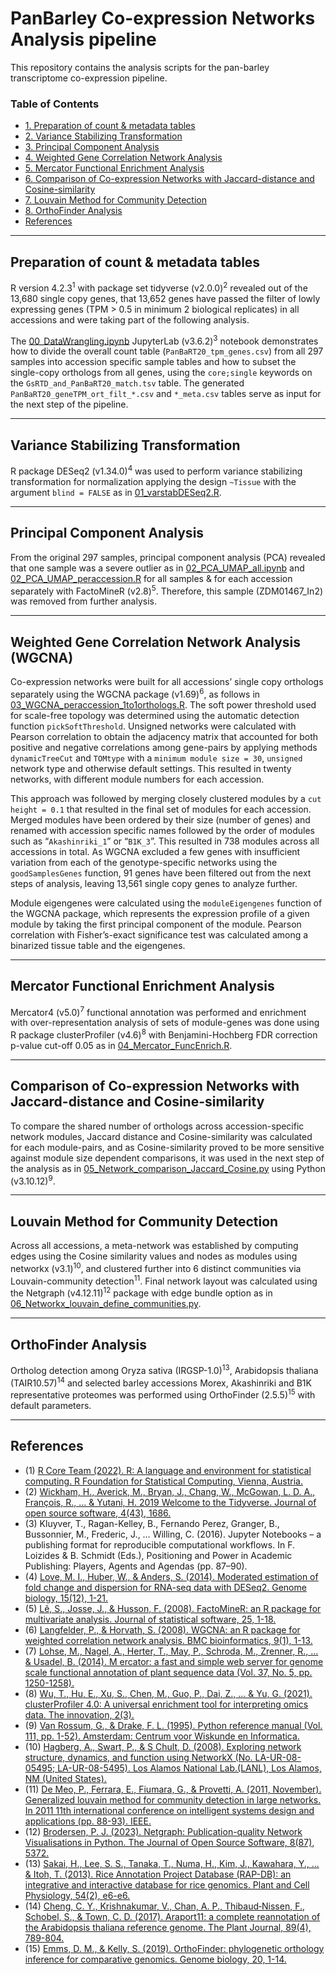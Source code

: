 # PanBarley Co-expression Networks Analysis pipeline

This repository contains the analysis scripts for the pan-barley transcriptome co-expression pipeline. 

### Table of Contents

- [1. Preparation of count & metadata tables](#preparation-of-count---metadata-tables)
- [2. Variance Stabilizing Transformation](#variance-stabilizing-transformation)
- [3. Principal Component Analysis](#principal-component-analysis)
- [4. Weighted Gene Correlation Network Analysis](#weighted-gene-correlation-network-analysis)
- [5. Mercator Functional Enrichment Analysis](#mercator-functional-enrichment-analysis)
- [6. Comparison of Co-expression Networks with Jaccard-distance and Cosine-similarity](#comparison-of-co-expression-networks-with-jaccard-distance-and-cosine-similarity)
- [7. Louvain Method for Community Detection](#louvain-method-for-community-detection)
- [8. OrthoFinder Analysis](#orthofinder-analysis)
- [References](#references)
---

## Preparation of count & metadata tables
R version 4.2.3<sup>1</sup> with package set tidyverse (v2.0.0)<sup>2</sup> revealed out of the 13,680 single copy genes, that 13,652 genes have passed the filter of lowly expressing genes (TPM > 0.5 in minimum 2 biological replicates) in all accessions and were taking part of the following analysis.

The [00_DataWrangling.ipynb](https://github.com/vanda-marosi/PanBarleyNetworks/blob/main/scripts/00_DataWrangling.ipynb) JupyterLab (v3.6.2)<sup>3</sup> notebook demonstrates how to divide the overall count table (`PanBaRT20_tpm_genes.csv`) from all 297 samples into accession specific sample tables and how to subset the single-copy orthologs from all genes, using the `core;single` keywords on the `GsRTD_and_PanBaRT20_match.tsv` table. The generated `PanBaRT20_geneTPM_ort_filt_*.csv` and `*_meta.csv` tables serve as input for the next step of the pipeline.

---

## Variance Stabilizing Transformation
R package DESeq2 (v1.34.0)<sup>4</sup> was used to perform variance stabilizing transformation for normalization applying the design `~Tissue` with the argument `blind = FALSE` as in [01_varstabDESeq2.R](https://github.com/vanda-marosi/PanBarleyNetworks/blob/main/scripts/01_varstabDESeq2.R).

---

## Principal Component Analysis 
From the original 297 samples, principal component analysis (PCA) revealed that one sample was a severe outlier as in [02_PCA_UMAP_all.ipynb](https://github.com/vanda-marosi/PanBarleyNetworks/blob/main/scripts/02_PCA_UMAP_all.ipynb) and [02_PCA_UMAP_peraccession.R](https://github.com/vanda-marosi/PanBarleyNetworks/blob/main/scripts/02_PCA_UMAP_peraccession.R) for all samples & for each accession separately with FactoMineR (v2.8)<sup>5</sup>. Therefore, this sample (ZDM01467_In2) was removed from further analysis. 

---

## Weighted Gene Correlation Network Analysis (WGCNA)
Co-expression networks were built for all accessions’ single copy orthologs separately using the WGCNA package (v1.69)<sup>6</sup>, as follows in [03_WGCNA_peraccession_1to1orthologs.R](https://github.com/vanda-marosi/PanBarleyNetworks/blob/main/scripts/03_WGCNA_peraccession_1to1orthologs.R). The soft power threshold used for scale-free topology was determined using the automatic detection function `pickSoftThreshold`. Unsigned networks were calculated with Pearson correlation to obtain the adjacency matrix that accounted for both positive and negative correlations among gene-pairs by applying methods `dynamicTreeCut` and `TOMtype` with a `minimum module size = 30`, `unsigned` network type and otherwise default settings. This resulted in twenty networks, with different module numbers for each accession.

This approach was followed by merging closely clustered modules by a `cut height = 0.1` that resulted in the final set of modules for each accession. Merged modules have been ordered by their size (number of genes) and renamed with accession specific names followed by the order of modules such as “`Akashinriki_1`” or “`B1K_3`”. This resulted in 738 modules across all accessions in total. As WGCNA excluded a few genes with insufficient variation from each of the genotype-specific networks using the `goodSamplesGenes` function, 91 genes have been filtered out from the next steps of analysis, leaving 13,561 single copy genes to analyze further. 

Module eigengenes were calculated using the `moduleEigengenes` function of the WGCNA package, which represents the expression profile of a given module by taking the first principal component of the module. Pearson correlation with Fisher’s-exact significance test was calculated among a binarized tissue table and the eigengenes.

---

## Mercator Functional Enrichment Analysis
Mercator4 (v5.0)<sup>7</sup> functional annotation was performed and enrichment with over-representation analysis of sets of module-genes was done using R package clusterProfiler (v4.6)<sup>8</sup> with Benjamini-Hochberg FDR correction p-value cut-off 0.05 as in [04_Mercator_FuncEnrich.R](https://github.com/vanda-marosi/PanBarleyNetworks/blob/main/scripts/04_Mercator_FuncEnrich.R).

---

## Comparison of Co-expression Networks with Jaccard-distance and Cosine-similarity 
To compare the shared number of orthologs across accession-specific network modules, Jaccard distance and Cosine-similarity was calculated for each module-pairs, and as Cosine-similarity proved to be more sensitive against module size dependent comparisons, it was used in the next step of the analysis as in [05_Network_comparison_Jaccard_Cosine.py](https://github.com/vanda-marosi/PanBarleyNetworks/blob/main/scripts/05_Network_comparison_Jaccard_Cosine.py) using Python (v3.10.12)<sup>9</sup>.

---

## Louvain Method for Community Detection 
Across all accessions, a meta-network was established by computing edges using the Cosine similarity values and nodes as modules using networkx (v3.1)<sup>10</sup>, and clustered further into 6 distinct communities via Louvain-community detection<sup>11</sup>. Final network layout was calculated using the Netgraph (v4.12.11)<sup>12</sup> package with edge bundle option as in [06_Networkx_louvain_define_communities.py](https://github.com/vanda-marosi/PanBarleyNetworks/blob/main/scripts/06_Networkx_louvain_define_communities.py).

---

## OrthoFinder Analysis

Ortholog detection among Oryza sativa (IRGSP-1.0)<sup>13</sup>, Arabidopsis thaliana (TAIR10.57)<sup>14</sup> and selected barley accessions Morex, Akashinriki and B1K representative proteomes was performed using OrthoFinder (2.5.5)<sup>15</sup> with default parameters.  

---

## References

* (1) [R Core Team (2022). R: A language and environment for statistical computing. R Foundation for Statistical Computing, Vienna, Austria.](https://www.R-project.org/)
* (2) [Wickham, H., Averick, M., Bryan, J., Chang, W., McGowan, L. D. A., François, R., ... & Yutani, H. 2019 Welcome to the Tidyverse. Journal of open source software, 4(43), 1686.](https://joss.theoj.org/papers/10.21105/joss.01686)
* (3) Kluyver, T., Ragan-Kelley, B., Fernando Perez, Granger, B., Bussonnier, M., Frederic, J., … Willing, C. (2016). Jupyter Notebooks – a publishing format for reproducible computational workflows. In F. Loizides & B. Schmidt (Eds.), Positioning and Power in Academic Publishing: Players, Agents and Agendas (pp. 87–90).
* (4) [Love, M. I., Huber, W., & Anders, S. (2014). Moderated estimation of fold change and dispersion for RNA-seq data with DESeq2. Genome biology, 15(12), 1-21.](https://genomebiology.biomedcentral.com/articles/10.1186/s13059-014-0550-8?ref=https://githubhelp.com)
* (5) [Lê, S., Josse, J., & Husson, F. (2008). FactoMineR: an R package for multivariate analysis. Journal of statistical software, 25, 1-18.](https://www.jstatsoft.org/article/view/v025i01)
* (6) [Langfelder, P., & Horvath, S. (2008). WGCNA: an R package for weighted correlation network analysis. BMC bioinformatics, 9(1), 1-13.](https://bmcbioinformatics.biomedcentral.com/articles/10.1186/1471-2105-9-559?ref=https://githubhelp.com)
* (7) [Lohse, M., Nagel, A., Herter, T., May, P., Schroda, M., Zrenner, R., ... & Usadel, B. (2014). M ercator: a fast and simple web server for genome scale functional annotation of plant sequence data (Vol. 37, No. 5, pp. 1250-1258).](https://onlinelibrary.wiley.com/doi/full/10.1111/pce.12231)
* (8) [Wu, T., Hu, E., Xu, S., Chen, M., Guo, P., Dai, Z., ... & Yu, G. (2021). clusterProfiler 4.0: A universal enrichment tool for interpreting omics data. The innovation, 2(3).](https://www.cell.com/the-innovation/pdf/S2666-6758(21)00066-7.pdf)
* (9) [Van Rossum, G., & Drake, F. L. (1995). Python reference manual (Vol. 111, pp. 1-52). Amsterdam: Centrum voor Wiskunde en Informatica.](https://www.cse.unsw.edu.au/~en1811/python-docs/python-3.8.14-docs-pdf/tutorial.pdf)
* (10) [Hagberg, A., Swart, P., & S Chult, D. (2008). Exploring network structure, dynamics, and function using NetworkX (No. LA-UR-08-05495; LA-UR-08-5495). Los Alamos National Lab.(LANL), Los Alamos, NM (United States).](https://www.osti.gov/biblio/960616)
* (11) [De Meo, P., Ferrara, E., Fiumara, G., & Provetti, A. (2011, November). Generalized louvain method for community detection in large networks. In 2011 11th international conference on intelligent systems design and applications (pp. 88-93). IEEE.](https://ieeexplore.ieee.org/abstract/document/6121636?casa_token=y6ZSooOQw78AAAAA:OmLzOZjY9IleAl4cqaKRoLrvHz2VJYbK-JnBrDPHcc5v3DCHemsvqd0-LAk0QU1eEo8_r8mg0Q)
* (12) [Brodersen, P. J. (2023). Netgraph: Publication-quality Network Visualisations in Python. The Journal of Open Source Software, 8(87), 5372.](https://joss.theoj.org/papers/10.21105/joss.05372.pdf)
* (13) [Sakai, H., Lee, S. S., Tanaka, T., Numa, H., Kim, J., Kawahara, Y., ... & Itoh, T. (2013). Rice Annotation Project Database (RAP-DB): an integrative and interactive database for rice genomics. Plant and Cell Physiology, 54(2), e6-e6.](https://academic.oup.com/pcp/article/54/2/e6/1876125)
* (14) [Cheng, C. Y., Krishnakumar, V., Chan, A. P., Thibaud‐Nissen, F., Schobel, S., & Town, C. D. (2017). Araport11: a complete reannotation of the Arabidopsis thaliana reference genome. The Plant Journal, 89(4), 789-804.](https://onlinelibrary.wiley.com/doi/full/10.1111/tpj.13415)
* (15) [Emms, D. M., & Kelly, S. (2019). OrthoFinder: phylogenetic orthology inference for comparative genomics. Genome biology, 20, 1-14.](https://link.springer.com/article/10.1186/s13059-019-1832-y)

